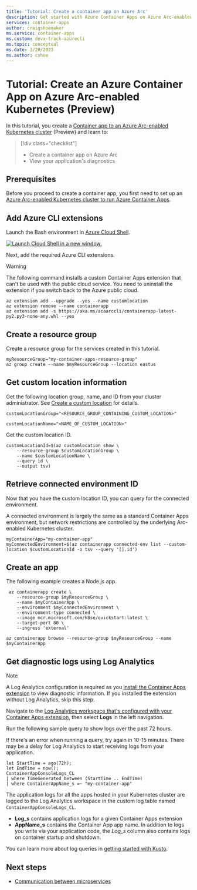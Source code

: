 ```yaml
---
title: 'Tutorial: Create a container app on Azure Arc'
description: Get started with Azure Container Apps on Azure Arc-enabled Kubernetes deploying your first app.
services: container-apps
author: craigshoemaker
ms.service: container-apps
ms.custom: devx-track-azurecli
ms.topic: conceptual
ms.date: 3/20/2023
ms.author: cshoe
---
```


# Tutorial: Create an Azure Container App on Azure Arc-enabled Kubernetes (Preview)

In this tutorial, you create a [Container app to an Azure Arc-enabled Kubernetes cluster](azure-arc-enable-cluster.md) (Preview) and learn to:

> [!div class="checklist"]
> * Create a container app on Azure Arc
> * View your application's diagnostics

## Prerequisites

Before you proceed to create a container app, you first need to set up an [Azure Arc-enabled Kubernetes cluster to run Azure Container Apps](azure-arc-enable-cluster.md).

## Add Azure CLI extensions

Launch the Bash environment in [Azure Cloud Shell](../cloud-shell/quickstart.md).

[![Launch Cloud Shell in a new window.](media/azure-cloud-shell-button.png)](https://shell.azure.com)

Next, add the required Azure CLI extensions.

> [!WARNING]
> The following command installs a custom Container Apps extension that can't be used with the public cloud service. You need to uninstall the extension if you switch back to the Azure public cloud.

```azurecli-interactive
az extension add --upgrade --yes --name customlocation
az extension remove --name containerapp
az extension add -s https://aka.ms/acaarccli/containerapp-latest-py2.py3-none-any.whl --yes
```

## Create a resource group

Create a resource group for the services created in this tutorial.

```azurecli-interactive
myResourceGroup="my-container-apps-resource-group"
az group create --name $myResourceGroup --location eastus 
```

## Get custom location information

Get the following location group, name, and ID from your cluster administrator. See [Create a custom location](azure-arc-enable-cluster.md) for details.

```azurecli-interactive
customLocationGroup="<RESOURCE_GROUP_CONTAINING_CUSTOM_LOCATION>"
```

```azurecli-interactive
customLocationName="<NAME_OF_CUSTOM_LOCATION>"
```

Get the custom location ID.

```azurecli-interactive
customLocationId=$(az customlocation show \
    --resource-group $customLocationGroup \
    --name $customLocationName \
    --query id \
    --output tsv)
```

## Retrieve connected environment ID

Now that you have the custom location ID, you can query for the connected environment.

A connected environment is largely the same as a standard Container Apps environment, but network restrictions are controlled by the underlying Arc-enabled Kubernetes cluster.

```azure-interactive
myContainerApp="my-container-app"
myConnectedEnvironment=$(az containerapp connected-env list --custom-location $customLocationId -o tsv --query '[].id')
```

## Create an app

The following example creates a Node.js app.

```azurecli-interactive
 az containerapp create \
    --resource-group $myResourceGroup \
    --name $myContainerApp \
    --environment $myConnectedEnvironment \
    --environment-type connected \
    --image mcr.microsoft.com/k8se/quickstart:latest \
    --target-port 80 \
    --ingress 'external'

az containerapp browse --resource-group $myResourceGroup --name $myContainerApp
```

## Get diagnostic logs using Log Analytics

> [!NOTE]
> A Log Analytics configuration is required as you [install the Container Apps extension](azure-arc-enable-cluster.md) to view diagnostic information. If you installed the extension without Log Analytics, skip this step.

Navigate to the [Log Analytics workspace that's configured with your Container Apps extension](azure-arc-enable-cluster.md), then select **Logs** in the left navigation.

Run the following sample query to show logs over the past 72 hours.

If there's an error when running a query, try again in 10-15 minutes. There may be a delay for Log Analytics to start receiving logs from your application.

```kusto
let StartTime = ago(72h);
let EndTime = now();
ContainerAppConsoleLogs_CL
| where TimeGenerated between (StartTime .. EndTime)
| where ContainerAppName_s =~ "my-container-app"
```

The application logs for all the apps hosted in your Kubernetes cluster are logged to the Log Analytics workspace in the custom log table named `ContainerAppConsoleLogs_CL`.

* **Log_s** contains application logs for a given Container Apps extension
* **AppName_s** contains the Container App app name. In addition to logs you write via your application code, the *Log_s* column also contains logs on container startup and shutdown.

You can learn more about log queries in [getting started with Kusto](../azure-monitor/logs/get-started-queries.md).

## Next steps

- [Communication between microservices](communicate-between-microservices.md)

